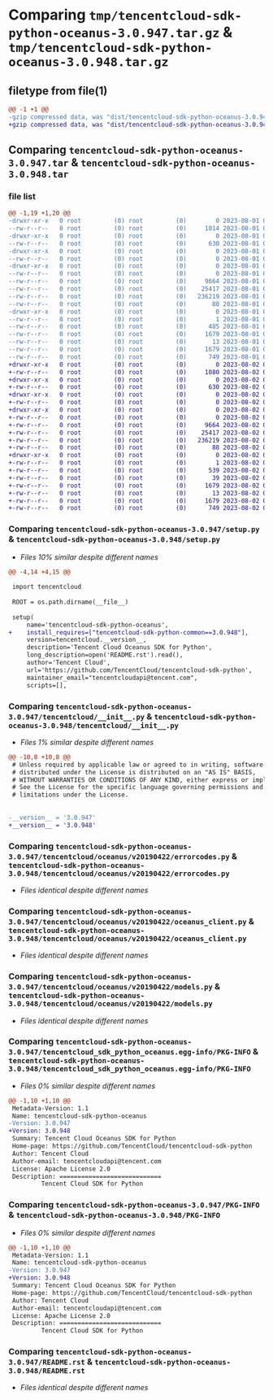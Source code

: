 # Comparing `tmp/tencentcloud-sdk-python-oceanus-3.0.947.tar.gz` & `tmp/tencentcloud-sdk-python-oceanus-3.0.948.tar.gz`

## filetype from file(1)

```diff
@@ -1 +1 @@
-gzip compressed data, was "dist/tencentcloud-sdk-python-oceanus-3.0.947.tar", last modified: Tue Aug  1 00:53:04 2023, max compression
+gzip compressed data, was "dist/tencentcloud-sdk-python-oceanus-3.0.948.tar", last modified: Wed Aug  2 00:34:42 2023, max compression
```

## Comparing `tencentcloud-sdk-python-oceanus-3.0.947.tar` & `tencentcloud-sdk-python-oceanus-3.0.948.tar`

### file list

```diff
@@ -1,19 +1,20 @@
-drwxr-xr-x   0 root         (0) root         (0)        0 2023-08-01 00:53:04.000000 tencentcloud-sdk-python-oceanus-3.0.947/
--rw-r--r--   0 root         (0) root         (0)     1014 2023-08-01 00:53:04.000000 tencentcloud-sdk-python-oceanus-3.0.947/setup.py
-drwxr-xr-x   0 root         (0) root         (0)        0 2023-08-01 00:53:04.000000 tencentcloud-sdk-python-oceanus-3.0.947/tencentcloud/
--rw-r--r--   0 root         (0) root         (0)      630 2023-08-01 00:53:04.000000 tencentcloud-sdk-python-oceanus-3.0.947/tencentcloud/__init__.py
-drwxr-xr-x   0 root         (0) root         (0)        0 2023-08-01 00:53:04.000000 tencentcloud-sdk-python-oceanus-3.0.947/tencentcloud/oceanus/
--rw-r--r--   0 root         (0) root         (0)        0 2023-08-01 00:53:04.000000 tencentcloud-sdk-python-oceanus-3.0.947/tencentcloud/oceanus/__init__.py
-drwxr-xr-x   0 root         (0) root         (0)        0 2023-08-01 00:53:04.000000 tencentcloud-sdk-python-oceanus-3.0.947/tencentcloud/oceanus/v20190422/
--rw-r--r--   0 root         (0) root         (0)        0 2023-08-01 00:53:04.000000 tencentcloud-sdk-python-oceanus-3.0.947/tencentcloud/oceanus/v20190422/__init__.py
--rw-r--r--   0 root         (0) root         (0)     9664 2023-08-01 00:53:04.000000 tencentcloud-sdk-python-oceanus-3.0.947/tencentcloud/oceanus/v20190422/errorcodes.py
--rw-r--r--   0 root         (0) root         (0)    25417 2023-08-01 00:53:04.000000 tencentcloud-sdk-python-oceanus-3.0.947/tencentcloud/oceanus/v20190422/oceanus_client.py
--rw-r--r--   0 root         (0) root         (0)   236219 2023-08-01 00:53:04.000000 tencentcloud-sdk-python-oceanus-3.0.947/tencentcloud/oceanus/v20190422/models.py
--rw-r--r--   0 root         (0) root         (0)       88 2023-08-01 00:53:04.000000 tencentcloud-sdk-python-oceanus-3.0.947/setup.cfg
-drwxr-xr-x   0 root         (0) root         (0)        0 2023-08-01 00:53:04.000000 tencentcloud-sdk-python-oceanus-3.0.947/tencentcloud_sdk_python_oceanus.egg-info/
--rw-r--r--   0 root         (0) root         (0)        1 2023-08-01 00:53:04.000000 tencentcloud-sdk-python-oceanus-3.0.947/tencentcloud_sdk_python_oceanus.egg-info/dependency_links.txt
--rw-r--r--   0 root         (0) root         (0)      485 2023-08-01 00:53:04.000000 tencentcloud-sdk-python-oceanus-3.0.947/tencentcloud_sdk_python_oceanus.egg-info/SOURCES.txt
--rw-r--r--   0 root         (0) root         (0)     1679 2023-08-01 00:53:04.000000 tencentcloud-sdk-python-oceanus-3.0.947/tencentcloud_sdk_python_oceanus.egg-info/PKG-INFO
--rw-r--r--   0 root         (0) root         (0)       13 2023-08-01 00:53:04.000000 tencentcloud-sdk-python-oceanus-3.0.947/tencentcloud_sdk_python_oceanus.egg-info/top_level.txt
--rw-r--r--   0 root         (0) root         (0)     1679 2023-08-01 00:53:04.000000 tencentcloud-sdk-python-oceanus-3.0.947/PKG-INFO
--rw-r--r--   0 root         (0) root         (0)      749 2023-08-01 00:53:04.000000 tencentcloud-sdk-python-oceanus-3.0.947/README.rst
+drwxr-xr-x   0 root         (0) root         (0)        0 2023-08-02 00:34:42.000000 tencentcloud-sdk-python-oceanus-3.0.948/
+-rw-r--r--   0 root         (0) root         (0)     1080 2023-08-02 00:34:41.000000 tencentcloud-sdk-python-oceanus-3.0.948/setup.py
+drwxr-xr-x   0 root         (0) root         (0)        0 2023-08-02 00:34:42.000000 tencentcloud-sdk-python-oceanus-3.0.948/tencentcloud/
+-rw-r--r--   0 root         (0) root         (0)      630 2023-08-02 00:34:41.000000 tencentcloud-sdk-python-oceanus-3.0.948/tencentcloud/__init__.py
+drwxr-xr-x   0 root         (0) root         (0)        0 2023-08-02 00:34:42.000000 tencentcloud-sdk-python-oceanus-3.0.948/tencentcloud/oceanus/
+-rw-r--r--   0 root         (0) root         (0)        0 2023-08-02 00:34:41.000000 tencentcloud-sdk-python-oceanus-3.0.948/tencentcloud/oceanus/__init__.py
+drwxr-xr-x   0 root         (0) root         (0)        0 2023-08-02 00:34:42.000000 tencentcloud-sdk-python-oceanus-3.0.948/tencentcloud/oceanus/v20190422/
+-rw-r--r--   0 root         (0) root         (0)        0 2023-08-02 00:34:41.000000 tencentcloud-sdk-python-oceanus-3.0.948/tencentcloud/oceanus/v20190422/__init__.py
+-rw-r--r--   0 root         (0) root         (0)     9664 2023-08-02 00:34:41.000000 tencentcloud-sdk-python-oceanus-3.0.948/tencentcloud/oceanus/v20190422/errorcodes.py
+-rw-r--r--   0 root         (0) root         (0)    25417 2023-08-02 00:34:41.000000 tencentcloud-sdk-python-oceanus-3.0.948/tencentcloud/oceanus/v20190422/oceanus_client.py
+-rw-r--r--   0 root         (0) root         (0)   236219 2023-08-02 00:34:41.000000 tencentcloud-sdk-python-oceanus-3.0.948/tencentcloud/oceanus/v20190422/models.py
+-rw-r--r--   0 root         (0) root         (0)       88 2023-08-02 00:34:42.000000 tencentcloud-sdk-python-oceanus-3.0.948/setup.cfg
+drwxr-xr-x   0 root         (0) root         (0)        0 2023-08-02 00:34:42.000000 tencentcloud-sdk-python-oceanus-3.0.948/tencentcloud_sdk_python_oceanus.egg-info/
+-rw-r--r--   0 root         (0) root         (0)        1 2023-08-02 00:34:42.000000 tencentcloud-sdk-python-oceanus-3.0.948/tencentcloud_sdk_python_oceanus.egg-info/dependency_links.txt
+-rw-r--r--   0 root         (0) root         (0)      539 2023-08-02 00:34:42.000000 tencentcloud-sdk-python-oceanus-3.0.948/tencentcloud_sdk_python_oceanus.egg-info/SOURCES.txt
+-rw-r--r--   0 root         (0) root         (0)       39 2023-08-02 00:34:42.000000 tencentcloud-sdk-python-oceanus-3.0.948/tencentcloud_sdk_python_oceanus.egg-info/requires.txt
+-rw-r--r--   0 root         (0) root         (0)     1679 2023-08-02 00:34:42.000000 tencentcloud-sdk-python-oceanus-3.0.948/tencentcloud_sdk_python_oceanus.egg-info/PKG-INFO
+-rw-r--r--   0 root         (0) root         (0)       13 2023-08-02 00:34:42.000000 tencentcloud-sdk-python-oceanus-3.0.948/tencentcloud_sdk_python_oceanus.egg-info/top_level.txt
+-rw-r--r--   0 root         (0) root         (0)     1679 2023-08-02 00:34:42.000000 tencentcloud-sdk-python-oceanus-3.0.948/PKG-INFO
+-rw-r--r--   0 root         (0) root         (0)      749 2023-08-02 00:34:41.000000 tencentcloud-sdk-python-oceanus-3.0.948/README.rst
```

### Comparing `tencentcloud-sdk-python-oceanus-3.0.947/setup.py` & `tencentcloud-sdk-python-oceanus-3.0.948/setup.py`

 * *Files 10% similar despite different names*

```diff
@@ -4,14 +4,15 @@
 
 import tencentcloud
 
 ROOT = os.path.dirname(__file__)
 
 setup(
     name='tencentcloud-sdk-python-oceanus',
+    install_requires=["tencentcloud-sdk-python-common==3.0.948"],
     version=tencentcloud.__version__,
     description='Tencent Cloud Oceanus SDK for Python',
     long_description=open('README.rst').read(),
     author='Tencent Cloud',
     url='https://github.com/TencentCloud/tencentcloud-sdk-python',
     maintainer_email="tencentcloudapi@tencent.com",
     scripts=[],
```

### Comparing `tencentcloud-sdk-python-oceanus-3.0.947/tencentcloud/__init__.py` & `tencentcloud-sdk-python-oceanus-3.0.948/tencentcloud/__init__.py`

 * *Files 1% similar despite different names*

```diff
@@ -10,8 +10,8 @@
 # Unless required by applicable law or agreed to in writing, software
 # distributed under the License is distributed on an "AS IS" BASIS,
 # WITHOUT WARRANTIES OR CONDITIONS OF ANY KIND, either express or implied.
 # See the License for the specific language governing permissions and
 # limitations under the License.
 
 
-__version__ = '3.0.947'
+__version__ = '3.0.948'
```

### Comparing `tencentcloud-sdk-python-oceanus-3.0.947/tencentcloud/oceanus/v20190422/errorcodes.py` & `tencentcloud-sdk-python-oceanus-3.0.948/tencentcloud/oceanus/v20190422/errorcodes.py`

 * *Files identical despite different names*

### Comparing `tencentcloud-sdk-python-oceanus-3.0.947/tencentcloud/oceanus/v20190422/oceanus_client.py` & `tencentcloud-sdk-python-oceanus-3.0.948/tencentcloud/oceanus/v20190422/oceanus_client.py`

 * *Files identical despite different names*

### Comparing `tencentcloud-sdk-python-oceanus-3.0.947/tencentcloud/oceanus/v20190422/models.py` & `tencentcloud-sdk-python-oceanus-3.0.948/tencentcloud/oceanus/v20190422/models.py`

 * *Files identical despite different names*

### Comparing `tencentcloud-sdk-python-oceanus-3.0.947/tencentcloud_sdk_python_oceanus.egg-info/PKG-INFO` & `tencentcloud-sdk-python-oceanus-3.0.948/tencentcloud_sdk_python_oceanus.egg-info/PKG-INFO`

 * *Files 0% similar despite different names*

```diff
@@ -1,10 +1,10 @@
 Metadata-Version: 1.1
 Name: tencentcloud-sdk-python-oceanus
-Version: 3.0.947
+Version: 3.0.948
 Summary: Tencent Cloud Oceanus SDK for Python
 Home-page: https://github.com/TencentCloud/tencentcloud-sdk-python
 Author: Tencent Cloud
 Author-email: tencentcloudapi@tencent.com
 License: Apache License 2.0
 Description: ============================
         Tencent Cloud SDK for Python
```

### Comparing `tencentcloud-sdk-python-oceanus-3.0.947/PKG-INFO` & `tencentcloud-sdk-python-oceanus-3.0.948/PKG-INFO`

 * *Files 0% similar despite different names*

```diff
@@ -1,10 +1,10 @@
 Metadata-Version: 1.1
 Name: tencentcloud-sdk-python-oceanus
-Version: 3.0.947
+Version: 3.0.948
 Summary: Tencent Cloud Oceanus SDK for Python
 Home-page: https://github.com/TencentCloud/tencentcloud-sdk-python
 Author: Tencent Cloud
 Author-email: tencentcloudapi@tencent.com
 License: Apache License 2.0
 Description: ============================
         Tencent Cloud SDK for Python
```

### Comparing `tencentcloud-sdk-python-oceanus-3.0.947/README.rst` & `tencentcloud-sdk-python-oceanus-3.0.948/README.rst`

 * *Files identical despite different names*

